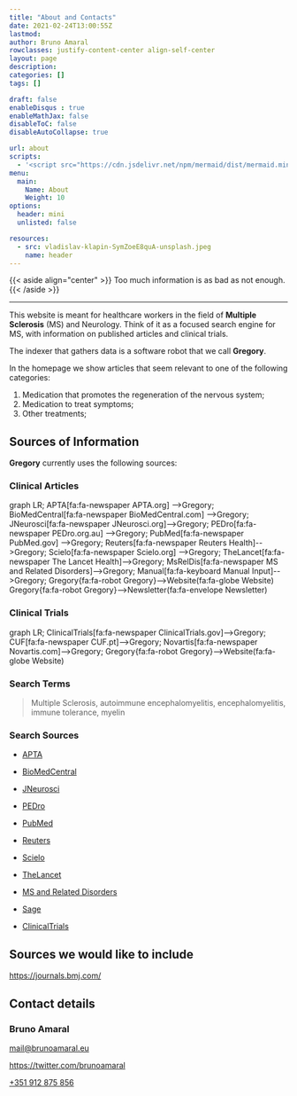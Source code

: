 ```yaml
---
title: "About and Contacts"
date: 2021-02-24T13:00:55Z
lastmod: 
author: Bruno Amaral
rowclasses: justify-content-center align-self-center
layout: page
description: 
categories: []
tags: []

draft: false
enableDisqus : true
enableMathJax: false
disableToC: false
disableAutoCollapse: true

url: about
scripts:
  - '<script src="https://cdn.jsdelivr.net/npm/mermaid/dist/mermaid.min.js"></script>'
menu:
  main:
    Name: About
    Weight: 10
options:
  header: mini
  unlisted: false

resources:
  - src: vladislav-klapin-SymZoeE8quA-unsplash.jpeg
    name: header
---
```



<div class="col-8 mx-auto">



{{< aside align="center" >}}
Too much information is as bad as not enough.
{{< /aside >}}

---

This website is meant for healthcare workers in the field of **Multiple Sclerosis** (MS) and Neurology. Think of it as a focused search engine for MS, with information on published articles and clinical trials.

The indexer that gathers data is a software robot that we call **Gregory**.

In the homepage we show articles that seem relevant to one of the following categories:

1. Medication that promotes the regeneration of the nervous system;
2. Medication to treat symptoms;
3. Other treatments;

## Sources of Information

**Gregory** currently uses the following sources:

### Clinical Articles

<div class="mermaid">
graph LR;
    APTA[fa:fa-newspaper APTA.org] -->Gregory;
    BioMedCentral[fa:fa-newspaper BioMedCentral.com] -->Gregory;
    JNeurosci[fa:fa-newspaper JNeurosci.org]-->Gregory;
    PEDro[fa:fa-newspaper PEDro.org.au] -->Gregory;
    PubMed[fa:fa-newspaper PubMed.gov] -->Gregory;
    Reuters[fa:fa-newspaper Reuters Health]-->Gregory;
    Scielo[fa:fa-newspaper Scielo.org] -->Gregory;
    TheLancet[fa:fa-newspaper The Lancet Health]-->Gregory;
    MsRelDis[fa:fa-newspaper MS and Related Disorders]-->Gregory;
    Manual[fa:fa-keyboard Manual Input]-->Gregory;
    Gregory{fa:fa-robot Gregory}-->Website(fa:fa-globe Website)
    Gregory{fa:fa-robot Gregory}-->Newsletter(fa:fa-envelope Newsletter)
</div>

### Clinical Trials

<div class="mermaid">
graph LR;
    ClinicalTrials[fa:fa-newspaper ClinicalTrials.gov]-->Gregory;
    CUF[fa:fa-newspaper CUF.pt]-->Gregory;
    Novartis[fa:fa-newspaper Novartis.com]-->Gregory;
    Gregory{fa:fa-robot Gregory}-->Website(fa:fa-globe Website)
</div>

### Search Terms

> Multiple Sclerosis, autoimmune encephalomyelitis, encephalomyelitis, immune tolerance, myelin



### Search Sources

- [APTA](https://www.apta.org/search?Q=%22Multiple+Sclerosis%22+OR+%22autoimmune+encephalomyelitis%22+OR+encephalomyelitis+OR+%22immune+tolerance%22+OR+myelin&searcharticletypes=8834&searchconditionandsymptoms=&searchloc=APTA)

- [BioMedCentral](https://www.biomedcentral.com/search?searchType=publisherSearch&sort=PubDate&page=1&query=Multiple+Sclerosis)

- [JNeurosci](https://www.jneurosci.org/search/text_abstract_title%3AMultiple%2BSclerosis%20text_abstract_title_flags%3Amatch-phrase%20exclude_meeting_abstracts%3A1%20numresults%3A50%20sort%3Apublication-date%20direction%3Adescending%20format_result%3Astandard)

- [PEDro](https://search.pedro.org.au/advanced-search/results?abstract_with_title=Multiple+Sclerosis&therapy=0&problem=0&body_part=0&subdiscipline=0&topic=0&method=0&authors_association=&title=&source=&year_of_publication=&date_record_was_created=&nscore=&perpage=20&lop=or&find=&find=Start+Search)

- [PubMed](https://pubmed.ncbi.nlm.nih.gov/rss/search/10guX6I3SqrbUeeLKSTD6FCRM44ewnrN2MKKTQLLPMHB4xNsZU/?limit=15&utm_campaign=pubmed-2&fc=20210216052009)

- [Reuters](https://www.reutersagency.com/feed/?best-topics=health)

- [Scielo](https://search.scielo.org/?q=Multiple+Sclerosis&lang=en&count=15&from=0&output=site&sort=&format=summary&fb=&page=1&q=%22Multiple+Sclerosis%22+OR+%22autoimmune+encephalomyelitis%22+OR+encephalomyelitis+OR+%22immune+tolerance%22+OR+myelin&lang=en&page=1)

- [TheLancet](https://www.thelancet.com/action/doSearch?text1=%22Multiple+Sclerosis%22+OR+%22autoimmune+encephalomyelitis%22+OR+encephalomyelitis+OR+%22immune+tolerance%22+OR+myelin&field1=AbstractTitleKeywordFilterField&startPage=0&sortBy=Earliest)

- [MS and Related Disorders](https://www.msard-journal.com/action/doSearch?text1=Multiple+Sclerosis&field1=AbstractTitleKeywordFilterField&startPage=0&sortBy=Earliest)

- [Sage](https://journals.sagepub.com/action/doSearch?AllField=multiple+sclerosis&SeriesKey=msja&content=articlesChapters&countTerms=true&target=default&sortBy=Ppub&startPage=&ContentItemType=research-article)

- [ClinicalTrials](https://clinicaltrials.gov/ct2/results/rss.xml?rcv_d=14&lup_d=&sel_rss=new14&cond=Multiple+Sclerosis&count=10000)

## Sources we would like to include

https://journals.bmj.com/

## Contact details

### Bruno Amaral    
mail@brunoamaral.eu

https://twitter.com/brunoamaral     

[+351 912 875 856](tel:+351912875856)


</div>